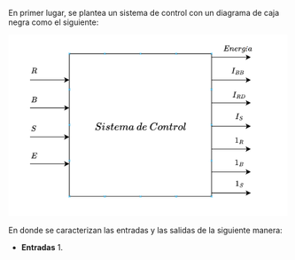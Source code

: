 En primer lugar, se plantea un sistema de control con un diagrama de caja negra como el siguiente:

![](Imagenes/Caja_negra.png)

En donde se caracterizan las entradas y las salidas de la siguiente manera:

+ **Entradas**
	1.  